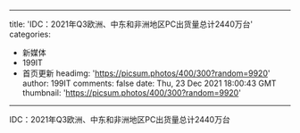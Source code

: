 
---
title: 'IDC：2021年Q3欧洲、中东和非洲地区PC出货量总计2440万台'
categories: 
 - 新媒体
 - 199IT
 - 首页更新
headimg: 'https://picsum.photos/400/300?random=9920'
author: 199IT
comments: false
date: Thu, 23 Dec 2021 18:00:43 GMT
thumbnail: 'https://picsum.photos/400/300?random=9920'
---

<div>   
IDC：2021年Q3欧洲、中东和非洲地区PC出货量总计2440万台  
</div>
            